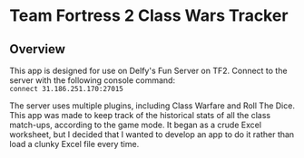 # Team Fortress 2 Class Wars Tracker
## Overview
This app is designed for use on Delfy's Fun Server on TF2.
Connect to the server with the following console command:\
`connect 31.186.251.170:27015`

The server uses multiple plugins, including Class Warfare
and Roll The Dice. This app was made to keep track of the
historical stats of all the class match-ups, according to
the game mode. It began as a crude Excel worksheet, but I
decided that I wanted to develop an app to do it rather
than load a clunky Excel file every time.
